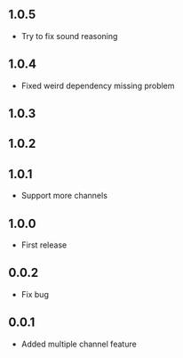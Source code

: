 ## 1.0.5

* Try to fix sound reasoning

## 1.0.4

* Fixed weird dependency missing problem

## 1.0.3
## 1.0.2
## 1.0.1

* Support more channels

## 1.0.0

* First release

## 0.0.2

* Fix bug

## 0.0.1

* Added multiple channel feature
